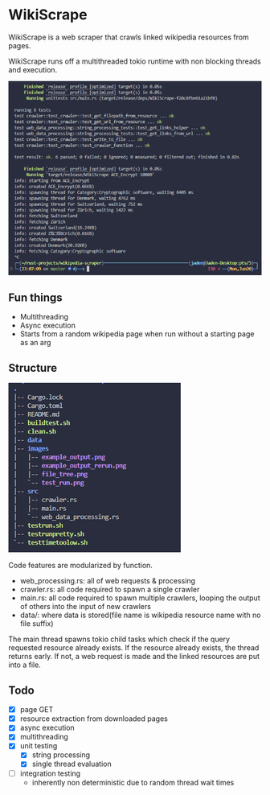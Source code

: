 # WikiScrape

WikiScrape is a web scraper that crawls linked wikipedia resources from pages.

WikiScrape runs off a multithreaded tokio runtime with non blocking threads and execution.

<img src="images/test_run.png"></img>

## Fun things

- Multithreading
- Async execution
- Starts from a random wikipedia page when run without a starting page as an arg

## Structure
<img src = "images/file_tree.png"></img>

Code features are modularized by function. 
- web_processing.rs: all of web requests & processing
- crawler.rs: all code required to spawn a single crawler
- main.rs: all code required to spawn multiple crawlers, looping the output of others into the input of new crawlers
- data/: where data is stored(file name is wikipedia resource name with no file suffix)

The main thread spawns tokio child tasks which check if the query requested resource already exists.
If the resource already exists, the thread returns early. If not, a web request is made and the linked resources are put into a file.

## Todo
- [x] page GET
- [x] resource extraction from downloaded pages
- [x] async execution
- [x] multithreading
- [x] unit testing
    - [x] string processing
    - [x] single thread evaluation
- [ ] integration testing
    - inherently non deterministic due to random thread wait times
